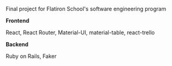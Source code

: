 Final project for Flatiron School's software engineering program


**Frontend**

React, React Router, Material-UI, material-table, react-trello


**Backend**

Ruby on Rails, Faker
